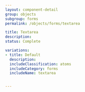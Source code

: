 ```yaml
---
layout: component-detail
group: objects
subgroup: forms
permalink: /objects/forms/textarea

title: Textarea
description:
status: Complete

variations:
- title: Default
  description:
  includeClassification: atoms
  includeCategory: forms
  includeName: textarea


---
```

